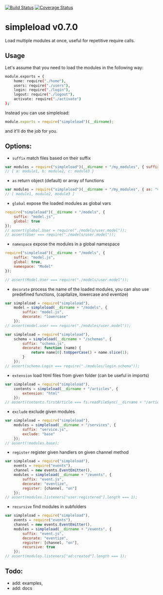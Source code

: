 [![Build Status](https://travis-ci.org/emilos/simpleload.svg?branch=master)](https://travis-ci.org/emilos/simpleload)
[![Coverage Status](https://coveralls.io/repos/github/emilos/simpleload/badge.svg?branch=master)](https://coveralls.io/github/emilos/simpleload?branch=master)


# simpleload v0.7.0

Load multiple modules at once, useful for repetitive require calls.

## Usage

Let's assume that you need to load the modules in the following way:

```bash    
module.exports = {
    home: require("./home"),
    users: require("./users"),
    login: require("./login"),
    logout: require("./logout"),
    activate: require("./activate")
};
```

Instead you can use simpleload:
```javascript
module.exports = require("simpleload")(__dirname);
```
and it'll do the job for you.


Options:
--------

* `suffix` match files based on their suffix

```javascript
var modules = require("simpleload")(__dirname + "/my_modules", { suffix: "job.js" });  
// { a: module1, b: module2, c: module3 }
```    

* `as` return object (default) or array of functions

```javascript
var modules = require("simpleload")(__dirname + "/my_modules", { as: "values" });
// [ module1, module2, module3 ]
```

* `global` expose the loaded modules as global vars

```javascript
require("simpleload")(__dirname + "/models", { 
    suffix: "model.js", 
    global: true 
});
// assert(global.User = require("./models/user.model"));
// assert(User === require("./models/user.model"));
```

* `namespace` expose the modules in a global namespace

```javascript
require("simpleload")(__dirname + "/models", { 
    suffix: "model.js", 
    global: true, 
    namespace: "Model" 
});

// assert(Model.User === require("./models/user.model"));
```

* `decorate` process the name of the loaded modules, you can also use predefined functions, (capitalize, lowercase and eventize)

```javascript
var simpleload = require("simpleload"),
    model = simpleload(__dirname + "/models", { 
        suffix: "model.js", 
        decorate: "lowercase" 
    });
// assert(model.user === require("./modules/user.model"));
```

```javascript
var simpleload = require("simpleload"),
    schema = simpleload(__dirname + "/schemas", { 
        suffix: "schema.js", 
        decorate: function (name) {
            return name[0].toUpperCase() + name.slice(1);
        }
    });
// assert(schema.Login === require("./modules/login.schema"));
```

* `extension` load html files from given folder (can be useful in imports)

```javascript
var simpleload = require("simpleload"),
    contents = simpleload(__dirname + "/articles", {
        extension: "html"
    });
// assert(contents.firstArticle === fs.readFileSync(__dirname + "/articles/firstArticle.html"));
```

* `exclude` exclude given modules

```javascript
var simpleload = require("simpleload"),
    modules = simpleload(__dirname + "/services", {
        suffix: "service.js",
        exclude: "base"
    });
// assert(!modules.base);
```

* `register` register given handlers on given channel method

```javascript
var simpleload = require("simpleload"),
    events = require("events"),
    channel = new events.EventEmitter(),
    modules = simpleload(__dirname + "/events", {
        suffix: "event.js",
        decorate: "eventize",
        register: [channel, "on"]
    });
// assert(modules.listeners["user:registered"].length === 1);
```

* `recursive` find modules in subfolders

```javascript
var simpleload = require("simpleload"),
    events = require("events"),
    channel = new events.EventEmitter(),
    modules = simpleload(__dirname + "/events", {
        suffix: "event.js",
        decorate: "eventize",
        register: [channel, "on"],
        recursive: true
    });
// assert(modules.listeners["ad:created"].length === 1);
```

Todo:
-----
* add: examples,
* add: docs
